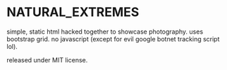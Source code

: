 NATURAL_EXTREMES
=====================

simple, static html hacked together to showcase photography. uses bootstrap grid. no javascript (except for evil google botnet tracking script lol).

released under MIT license.
